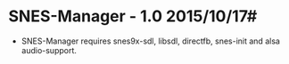 # SNES-Manager - 1.0 2015/10/17#

- SNES-Manager requires snes9x-sdl, libsdl, directfb, snes-init and alsa audio-support.
